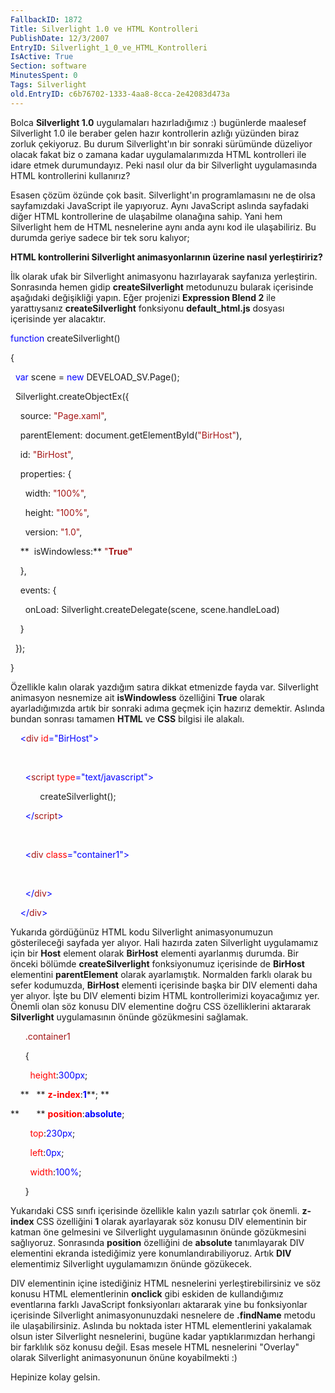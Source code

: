 ```yaml
---
FallbackID: 1872
Title: Silverlight 1.0 ve HTML Kontrolleri
PublishDate: 12/3/2007
EntryID: Silverlight_1_0_ve_HTML_Kontrolleri
IsActive: True
Section: software
MinutesSpent: 0
Tags: Silverlight
old.EntryID: c6b76702-1333-4aa8-8cca-2e42083d473a
---
```

Bolca **Silverlight 1.0** uygulamaları hazırladığımız :) bugünlerde
maalesef Silverlight 1.0 ile beraber gelen hazır kontrollerin azlığı
yüzünden biraz zorluk çekiyoruz. Bu durum Silverlight'ın bir sonraki
sürümünde düzeliyor olacak fakat biz o zamana kadar uygulamalarımızda
HTML kontrolleri ile idare etmek durumundayız. Peki nasıl olur da bir
Silverlight uygulamasında HTML kontrollerini kullanırız?

Esasen çözüm özünde çok basit. Silverlight'ın programlamasını ne de olsa
sayfamızdaki JavaScript ile yapıyoruz. Aynı JavaScript aslında sayfadaki
diğer HTML kontrollerine de ulaşabilme olanağına sahip. Yani hem
Silverlight hem de HTML nesnelerine aynı anda aynı kod ile ulaşabiliriz.
Bu durumda geriye sadece bir tek soru kalıyor;

**HTML kontrollerini Silverlight animasyonlarının üzerine nasıl
yerleştiririz?**

İlk olarak ufak bir Silverlight animasyonu hazırlayarak sayfanıza
yerleştirin. Sonrasında hemen gidip **createSilverlight** metodunuzu
bularak içerisinde aşağıdaki değişikliği yapın. Eğer projenizi
**Expression Blend 2** ile yarattıysanız **createSilverlight**
fonksiyonu **default\_html.js** dosyası içerisinde yer alacaktır.

<span style="color: blue;">function</span> createSilverlight()

{

  <span style="color: blue;">var</span> scene = <span
style="color: blue;">new</span> DEVELOAD\_SV.Page();

  Silverlight.createObjectEx({

    source: <span style="color: #a31515;">"Page.xaml"</span>,

    parentElement: document.getElementById(<span
style="color: #a31515;">"BirHost"</span>),

    id: <span style="color: #a31515;">"BirHost"</span>,

    properties: {

      width: <span style="color: #a31515;">"100%"</span>,

      height: <span style="color: #a31515;">"100%"</span>,

      version: <span style="color: #a31515;">"1.0"</span>,

    **  isWindowless:** <span style="color: #a31515;">"**True"**</span>

    },

    events: {

      onLoad: Silverlight.createDelegate(scene, scene.handleLoad)

    }

  });

}

Özellikle kalın olarak yazdığım satıra dikkat etmenizde fayda var.
Silverlight animasyon nesnemize ait **isWindowless** özelliğini **True**
olarak ayarladığımızda artık bir sonraki adıma geçmek için hazırız
demektir. Aslında bundan sonrası tamamen **HTML** ve **CSS** bilgisi ile
alakalı.

    <span style="color: blue;">\<</span><span
style="color: #a31515;">div</span> <span
style="color: red;">id</span><span
style="color: blue;">="BirHost"\></span>

 

      <span style="color: blue;">\<</span><span
style="color: #a31515;">script</span> <span
style="color: red;">type</span><span
style="color: blue;">="text/javascript"\></span>

            createSilverlight();

      <span style="color: blue;">\</</span><span
style="color: #a31515;">script</span><span
style="color: blue;">\></span>

 

      <span style="color: blue;">\<</span><span
style="color: #a31515;">div</span> <span
style="color: red;">class</span><span
style="color: blue;">="container1"\></span>

 

      <span style="color: blue;">\</</span><span
style="color: #a31515;">div</span><span style="color: blue;">\></span>

    <span style="color: blue;">\</</span><span
style="color: #a31515;">div</span><span style="color: blue;">\></span>

Yukarıda gördüğünüz HTML kodu Silverlight animasyonumuzun gösterileceği
sayfada yer alıyor. Hali hazırda zaten Silverlight uygulamamız için bir
**Host** element olarak **BirHost** elementi ayarlanmış durumda. Bir
önceki bölümde **createSilverlight** fonksiyonumuz içerisinde de
**BirHost** elementini **parentElement** olarak ayarlamıştık. Normalden
farklı olarak bu sefer kodumuzda, **BirHost** elementi içerisinde başka
bir DIV elementi daha yer alıyor. İşte bu DIV elementi bizim HTML
kontrollerimizi koyacağımız yer. Önemli olan söz konusu DIV elementine
doğru CSS özelliklerini aktararak **Silverlight** uygulamasının önünde
gözükmesini sağlamak.

      <span style="color: #a31515;">.container1</span>

      {

        <span style="color: red;">height</span>:<span
style="color: blue;">300px</span>; 

    **   ** <span style="color: red;"> **z-index**</span>:<span
style="color: blue;">**1**</span>**; **

**       ** <span style="color: red;"> **position**</span>:<span
style="color: blue;">**absolute**</span>;

        <span style="color: red;">top</span>:<span
style="color: blue;">230px</span>;

        <span style="color: red;">left</span>:<span
style="color: blue;">0px</span>;

        <span style="color: red;">width</span>:<span
style="color: blue;">100%</span>;

      }

Yukarıdaki CSS sınıfı içerisinde özellikle kalın yazılı satırlar çok
önemli. **z-index** CSS özelliğini **1** olarak ayarlayarak söz konusu
DIV elementinin bir katman öne gelmesini ve Silverlight uygulamasının
önünde gözükmesini sağlıyoruz. Sonrasında **position** özelliğini de
**absolute** tanımlayarak DIV elementini ekranda istediğimiz yere
konumlandırabiliyoruz. Artık **DIV** elementimiz Silverlight
uygulamamızın önünde gözükecek.

DIV elementinin içine istediğiniz HTML nesnelerini yerleştirebilirsiniz
ve söz konusu HTML elementlerinin **onclick** gibi eskiden de
kullandığımız eventlarına farklı JavaScript fonksiyonları aktararak yine
bu fonksiyonlar içerisinde Silverlight animasyonunuzdaki nesnelere de
**.findName** metodu ile ulaşabilirsiniz. Aslında bu noktada ister HTML
elementlerini yakalamak olsun ister Silverlight nesnelerini, bugüne
kadar yaptıklarımızdan herhangi bir farklılık söz konusu değil. Esas
mesele HTML nesnelerini "Overlay" olarak Silverlight animasyonunun önüne
koyabilmekti :)

Hepinize kolay gelsin.


